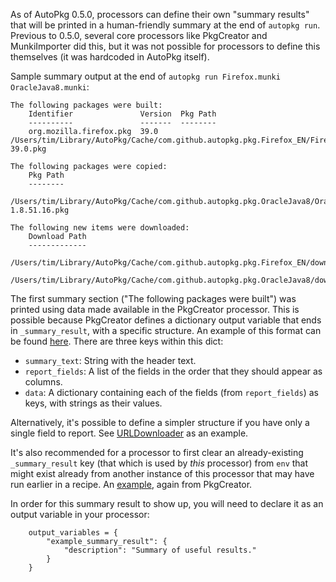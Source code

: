 As of AutoPkg 0.5.0, processors can define their own "summary results" that will be printed in a human-friendly summary at the end of `autopkg run`. Previous to 0.5.0, several core processors like PkgCreator and MunkiImporter did this, but it was not possible for processors to define this themselves (it was hardcoded in AutoPkg itself).

Sample summary output at the end of `autopkg run Firefox.munki OracleJava8.munki`:

```
The following packages were built:
    Identifier               Version  Pkg Path                                                                             
    ----------               -------  --------                                                                             
    org.mozilla.firefox.pkg  39.0     /Users/tim/Library/AutoPkg/Cache/com.github.autopkg.pkg.Firefox_EN/Firefox-39.0.pkg  

The following packages were copied:
    Pkg Path                                                                                       
    --------                                                                                       
    /Users/tim/Library/AutoPkg/Cache/com.github.autopkg.pkg.OracleJava8/OracleJava8-1.8.51.16.pkg  

The following new items were downloaded:
    Download Path                                                                                  
    -------------                                                                                  
    /Users/tim/Library/AutoPkg/Cache/com.github.autopkg.pkg.Firefox_EN/downloads/Firefox.dmg       
    /Users/tim/Library/AutoPkg/Cache/com.github.autopkg.pkg.OracleJava8/downloads/OracleJava8.dmg  
```

The first summary section ("The following packages were built") was printed using data made available in the PkgCreator processor. This is possible because PkgCreator defines a dictionary output variable that ends in `_summary_result`, with a specific structure. An example of this format can be found [here](https://github.com/autopkg/autopkg/blob/3534794cf28e2274fd221852fd7b1f8da923e62f/Code/autopkglib/PkgCreator.py#L193-L201). There are three keys within this dict:

* `summary_text`: String with the header text.
* `report_fields`: A list of the fields in the order that they should appear as columns.
* `data`: A dictionary containing each of the fields (from `report_fields`) as keys, with strings as their values.

Alternatively, it's possible to define a simpler structure if you have only a single field to report. See [URLDownloader](https://github.com/autopkg/autopkg/blob/3534794cf28e2274fd221852fd7b1f8da923e62f/Code/autopkglib/URLDownloader.py#L212-L215) as an example.

It's also recommended for a processor to first clear an already-existing `_summary_result` key (that which is used by _this_ processor) from `env` that might exist already from another instance of this processor that may have run earlier in a recipe. An [example](https://github.com/autopkg/autopkg/blob/3534794cf28e2274fd221852fd7b1f8da923e62f/Code/autopkglib/PkgCreator.py#L112-L114), again from PkgCreator.

In order for this summary result to show up, you will need to declare it as an output variable in your processor:

```
    output_variables = {
        "example_summary_result": {
            "description": "Summary of useful results."
        }
    }
```
